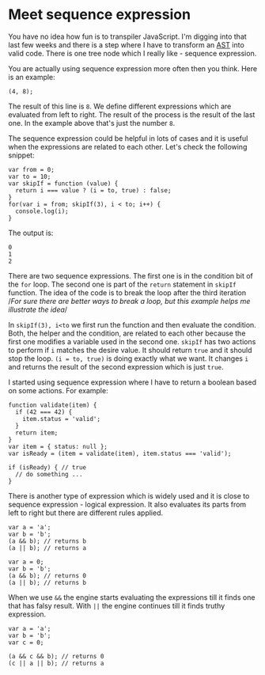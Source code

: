 # Meet sequence expression

You have no idea how fun is to transpiler JavaScript. I'm digging into that last few weeks and there is a step where I have to transform an [AST](https://en.wikipedia.org/wiki/Abstract_syntax_tree) into valid code. There is one tree node which I really like - sequence expression.

You are actually using sequence expression more often then you think. Here is an example:

```
(4, 8);
```

The result of this line is `8`. We define different expressions which are evaluated from left to right. The result of the process is the result of the last one. In the example above that's just the number `8`.

The sequence expression could be helpful in lots of cases and it is useful when the expressions are related to each other. Let's check the following snippet:

```
var from = 0;
var to = 10;
var skipIf = function (value) {
  return i === value ? (i = to, true) : false;
}
for(var i = from; skipIf(3), i < to; i++) {
  console.log(i);
}
```

The output is:

```
0
1
2
```

There are two sequence expressions. The first one is in the condition bit of the `for` loop. The second one is part of the `return` statement in `skipIf` function. The idea of the code is to break the loop after the third iteration /*For sure there are better ways to break a loop, but this example helps me illustrate the idea*/

In `skipIf(3), i<to` we first run the function and then evaluate the condition. Both, the helper and the condition, are related to each other because the first one modifies a variable used in the second one. `skipIf` has two actions to perform if `i` matches the desire value. It should return `true` and it should stop the loop. `(i = to, true)` is doing exactly what we want. It changes `i` and returns the result of the second expression which is just `true`.

I started using sequence expression where I have to return a boolean based on some actions. For example:

```
function validate(item) {
  if (42 === 42) {
    item.status = 'valid';
  }
  return item;
}
var item = { status: null };
var isReady = (item = validate(item), item.status === 'valid');

if (isReady) { // true
  // do something ...
}
```

There is another type of expression which is widely used and it is close to sequence expression - logical expression. It also evaluates its parts from left to right but there are different rules applied.

```
var a = 'a';
var b = 'b';
(a && b); // returns b
(a || b); // returns a

var a = 0;
var b = 'b';
(a && b); // returns 0
(a || b); // returns b
```

When we use `&&` the engine starts evaluating the expressions till it finds one that has falsy result. With `||` the engine continues till it finds truthy expression.

```
var a = 'a';
var b = 'b';
var c = 0;

(a && c && b); // returns 0
(c || a || b); // returns a
```
